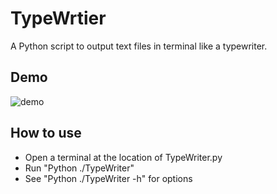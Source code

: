 # TypeWrtier

A Python script to output text files in terminal like a typewriter.

## Demo

![demo](https://media.giphy.com/media/v1.Y2lkPTc5MGI3NjExam93OWFkcWxuY2Z6YWUyOW16YzhyamY3d3djOWF0OXhmejlxcHF5ayZlcD12MV9pbnRlcm5hbF9naWZfYnlfaWQmY3Q9Zw/Fdhex0O3bSAltLIhWX/giphy.gif)

## How to use
- Open a terminal at the location of TypeWriter.py
- Run "Python ./TypeWriter"
- See "Python ./TypeWriter -h" for options
